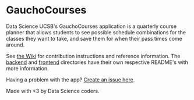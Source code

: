 # GauchoCourses

Data Science UCSB's GauchoCourses application is a quarterly course planner that allows students to see possible schedule combinations for the classes they want to take, and save them for when their pass times come around.

See [the Wiki](https://github.com/data-science-ucsb/gauchocourses/wiki) for contribution instructions and reference information. The [backend](backend/) and [frontend](frontend/) directories have their own respective README's with more information.

Having a problem with the app? [Create an issue here](https://github.com/data-science-ucsb/gauchocourses/issues/new).

Made with <3 by Data Science coders.